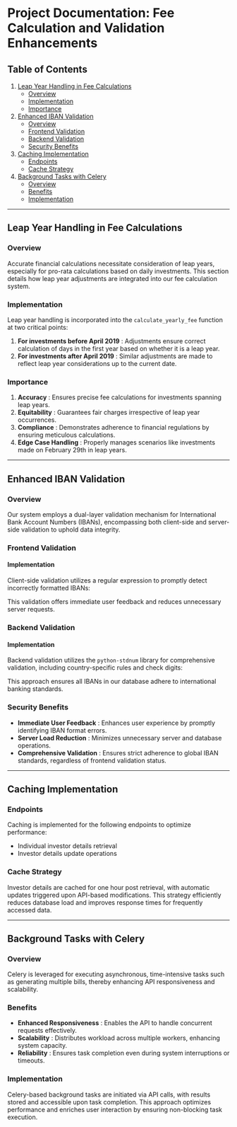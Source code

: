 # Project Documentation: Fee Calculation and Validation Enhancements

## Table of Contents

1. [Leap Year Handling in Fee Calculations](#leap-year-handling)
   * [Overview](#overview-leap-year-handling)
   * [Implementation](#implementation-leap-year-handling)
   * [Importance](#importance-leap-year-handling)
2. [Enhanced IBAN Validation](#iban-validation)
   * [Overview](#overview-iban-validation)
   * [Frontend Validation](#frontend-validation-iban)
   * [Backend Validation](#backend-validation-iban)
   * [Security Benefits](#security-benefits-iban)
3. [Caching Implementation](#caching)
   * [Endpoints](#endpoints-caching)
   * [Cache Strategy](#cache-strategy)
4. [Background Tasks with Celery](#celery)
   * [Overview](#overview-celery)
   * [Benefits](#benefits-celery)
   * [Implementation](#implementation-celery)

---

## Leap Year Handling in Fee Calculations

### Overview

Accurate financial calculations necessitate consideration of leap years, especially for pro-rata calculations based on daily investments. This section details how leap year adjustments are integrated into our fee calculation system.

### Implementation

Leap year handling is incorporated into the `calculate_yearly_fee` function at two critical points:

1. **For investments before April 2019** : Adjustments ensure correct calculation of days in the first year based on whether it is a leap year.
2. **For investments after April 2019** : Similar adjustments are made to reflect leap year considerations up to the current date.

### Importance

1. **Accuracy** : Ensures precise fee calculations for investments spanning leap years.
2. **Equitability** : Guarantees fair charges irrespective of leap year occurrences.
3. **Compliance** : Demonstrates adherence to financial regulations by ensuring meticulous calculations.
4. **Edge Case Handling** : Properly manages scenarios like investments made on February 29th in leap years.

---

## Enhanced IBAN Validation

### Overview

Our system employs a dual-layer validation mechanism for International Bank Account Numbers (IBANs), encompassing both client-side and server-side validation to uphold data integrity.

### Frontend Validation

#### Implementation

Client-side validation utilizes a regular expression to promptly detect incorrectly formatted IBANs:

This validation offers immediate user feedback and reduces unnecessary server requests.

### Backend Validation

#### Implementation

Backend validation utilizes the `python-stdnum` library for comprehensive validation, including country-specific rules and check digits:

This approach ensures all IBANs in our database adhere to international banking standards.

### Security Benefits

* **Immediate User Feedback** : Enhances user experience by promptly identifying IBAN format errors.
* **Server Load Reduction** : Minimizes unnecessary server and database operations.
* **Comprehensive Validation** : Ensures strict adherence to global IBAN standards, regardless of frontend validation status.

---

## Caching Implementation

### Endpoints

Caching is implemented for the following endpoints to optimize performance:

* Individual investor details retrieval
* Investor details update operations

### Cache Strategy

Investor details are cached for one hour post retrieval, with automatic updates triggered upon API-based modifications. This strategy efficiently reduces database load and improves response times for frequently accessed data.

---

## Background Tasks with Celery

### Overview

Celery is leveraged for executing asynchronous, time-intensive tasks such as generating multiple bills, thereby enhancing API responsiveness and scalability.

### Benefits

* **Enhanced Responsiveness** : Enables the API to handle concurrent requests effectively.
* **Scalability** : Distributes workload across multiple workers, enhancing system capacity.
* **Reliability** : Ensures task completion even during system interruptions or timeouts.

### Implementation

Celery-based background tasks are initiated via API calls, with results stored and accessible upon task completion. This approach optimizes performance and enriches user interaction by ensuring non-blocking task execution.
